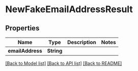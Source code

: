 # NewFakeEmailAddressResult

## Properties
Name | Type | Description | Notes
------------ | ------------- | ------------- | -------------
**emailAddress** | **String** |  | 

[[Back to Model list]](../README#documentation-for-models) [[Back to API list]](../README#documentation-for-api-endpoints) [[Back to README]](../README)


